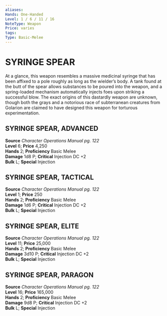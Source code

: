 ```yaml
---
aliases: 
Hands: One-Handed
Level: 1 / 6 / 11 / 16
NoteType: Weapon
Price: varies
tags: 
Type: Basic-Melee
---
```

# SYRINGE SPEAR
At a glance, this weapon resembles a massive medicinal syringe that has been affixed to a pole roughly as long as the wielder’s body. A tank found at the butt of the spear allows substances to be poured into the weapon, and a spring-loaded mechanism automatically injects foes upon striking a successful blow. The exact origins of this dastardly weapon are unknown, though both the grays and a notorious race of subterranean creatures from Golarion are claimed to have designed this weapon for torturous experimentation.  

##  SYRINGE SPEAR, ADVANCED

**Source** _Character Operations Manual pg. 122_  
**Level** 6; **Price** 4,250  
**Hands** 2; **Proficiency** Basic Melee  
**Damage** 1d8 P; **Critical** Injection DC +2  
**Bulk** L; **Special** Injection

##  SYRINGE SPEAR, TACTICAL

**Source** _Character Operations Manual pg. 122_  
**Level** 1; **Price** 250  
**Hands** 2; **Proficiency** Basic Melee  
**Damage** 1d6 P; **Critical** Injection DC +2  
**Bulk** L; **Special** Injection

##  SYRINGE SPEAR, ELITE

**Source** _Character Operations Manual pg. 122_  
**Level** 11; **Price** 25,000  
**Hands** 2; **Proficiency** Basic Melee  
**Damage** 3d10 P; **Critical** Injection DC +2  
**Bulk** L; **Special** Injection

##  SYRINGE SPEAR, PARAGON

**Source** _Character Operations Manual pg. 122_  
**Level** 16; **Price** 165,000  
**Hands** 2; **Proficiency** Basic Melee  
**Damage** 9d8 P; **Critical** Injection DC +2  
**Bulk** L; **Special** Injection